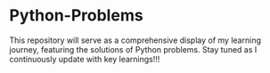 # Python-Problems

This repository will serve as a comprehensive display of my learning journey, featuring the solutions of Python problems. Stay tuned as I continuously update with key learnings!!!
